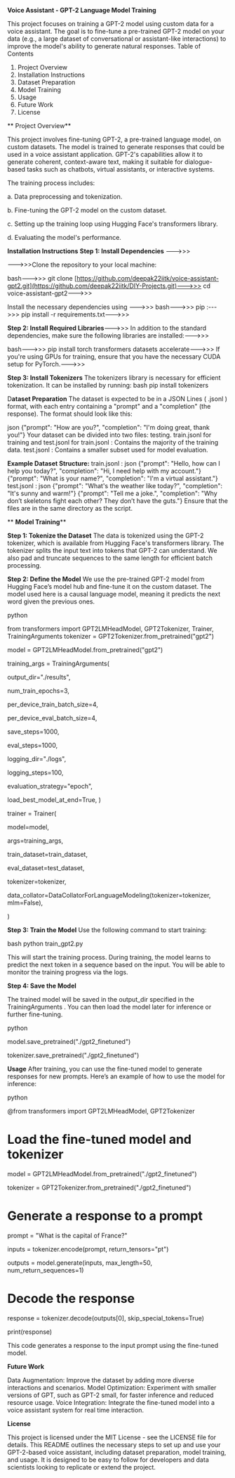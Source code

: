 ******Voice Assistant - GPT-2 Language Model Training******

 This project focuses on training a GPT-2 model using custom data for a voice assistant. The
 goal is to fine-tune a pre-trained GPT-2 model on your data (e.g., a large dataset of
 conversational or assistant-like interactions) to improve the model's ability to generate
 natural responses.
 Table of Contents
 1. Project Overview
 2. Installation Instructions
 3. Dataset Preparation
 4. Model Training
 5. Usage
 6. Future Work
 7. License

** Project Overview**

This project involves fine-tuning GPT-2, a pre-trained language model, on custom datasets.
 The model is trained to generate responses that could be used in a voice assistant
 application. GPT-2's capabilities allow it to generate coherent, context-aware text, making it
 suitable for dialogue-based tasks such as chatbots, virtual assistants, or interactive systems.

 The training process includes:
   
 a. Data preprocessing and tokenization.
 
 b. Fine-tuning the GPT-2 model on the custom dataset.
 
 c. Setting up the training loop using Hugging Face's transformers library.
 
 d. Evaluating the model's performance.
 
 
****Installation Instructions****
**Step 1: Install Dependencies** --->>>

--->>>Clone the repository to your local machine:

 bash--->>>
 git clone [https://github.com/deepak22iitk/voice-assistant-gpt2.git](https://github.com/deepak22iitk/DIY-Projects.git)--->>>
 cd voice-assistant-gpt2--->>>
 
 Install the necessary dependencies using --->>>
 bash--->>>
 pip :--->>>
 pip install -r requirements.txt--->>>
 
 **Step 2: Install Required Libraries**--->>>
 In addition to the standard dependencies, make sure the following libraries are installed:--->>>
 
 bash--->>>
 pip install torch transformers datasets accelerate--->>>
 If you're using GPUs for training, ensure that you have the necessary CUDA setup for
 PyTorch.--->>>
 
 **Step 3: Install Tokenizers**
 The tokenizers library is necessary for efficient tokenization. It can be installed by running:
 bash
 pip install tokenizers
 
 D**ataset Preparation**
 The dataset is expected to be in a JSON Lines (
 .jsonl ) format, with each entry containing a
 "prompt" and a "completion" (the response). The format should look like this:
 
 json
{"prompt": "How are you?", "completion": "I'm doing great, thank you!"}
 Your dataset can be divided into two files: 
testing.
 train.jsonl for training and 
test.jsonl for
 train.jsonl : Contains the majority of the training data.
 test.jsonl : Contains a smaller subset used for model evaluation.
 
 **Example Dataset Structure:**
 train.jsonl :
 json
 {"prompt": "Hello, how can I help you today?", "completion": "Hi, I need help 
with my account."}
 {"prompt": "What is your name?", "completion": "I'm a virtual assistant."}
 test.jsonl :
 json
 {"prompt": "What's the weather like today?", "completion": "It's sunny and 
warm!"}
 {"prompt": "Tell me a joke.", "completion": "Why don’t skeletons fight each 
other? They don’t have the guts."}
 Ensure that the files are in the same directory as the script.

 
** **Model Training****

 **Step 1: Tokenize the Dataset**
 The data is tokenized using the GPT-2 tokenizer, which is available from Hugging Face's
 transformers library. The tokenizer splits the input text into tokens that GPT-2 can
 understand. We also pad and truncate sequences to the same length for efficient batch
 processing.

**Step 2: Define the Model**
We use the pre-trained GPT-2 model from Hugging Face’s model hub and fine-tune it on the
 custom dataset. The model used here is a causal language model, meaning it predicts the
 next word given the previous ones.
 
 python
 
 from transformers import GPT2LMHeadModel, GPT2Tokenizer, Trainer, TrainingArguments
 tokenizer = GPT2Tokenizer.from_pretrained("gpt2")
 
 model = GPT2LMHeadModel.from_pretrained("gpt2")
 
 training_args = TrainingArguments(
 
 output_dir="./results",
 
 num_train_epochs=3,
 
 per_device_train_batch_size=4,
 
 per_device_eval_batch_size=4,
 
 save_steps=1000,
 
 eval_steps=1000,
 
 logging_dir="./logs",

 logging_steps=100,
 
 evaluation_strategy="epoch",
 
 load_best_model_at_end=True,
 )
 
 trainer = Trainer(
 
 model=model,
 
 args=training_args,
 
 train_dataset=train_dataset,
 
 eval_dataset=test_dataset,
 
 tokenizer=tokenizer,
 
 data_collator=DataCollatorForLanguageModeling(tokenizer=tokenizer, mlm=False),
 
 )
 
 **Step 3: Train the Model**
 Use the following command to start training:
 
 bash
 python train_gpt2.py
 
 This will start the training process. During training, the model learns to predict the next
 token in a sequence based on the input. You will be able to monitor the training progress via
 the logs.

 **Step 4: Save the Model**
 
 The trained model will be saved in the 
 output_dir specified in the TrainingArguments . 
 You can then load the model later for inference or further fine-tuning.
 
 python
 
 model.save_pretrained("./gpt2_finetuned")
 
 tokenizer.save_pretrained("./gpt2_finetuned")
 
 **Usage**
 After training, you can use the fine-tuned model to generate responses for new prompts.
 Here’s an example of how to use the model for inference:
 
 python
 
 @from transformers import GPT2LMHeadModel, GPT2Tokenizer
 
 # Load the fine-tuned model and tokenizer
 
 model = GPT2LMHeadModel.from_pretrained("./gpt2_finetuned")
 
 tokenizer = GPT2Tokenizer.from_pretrained("./gpt2_finetuned")
 
 # Generate a response to a prompt
 
 prompt = "What is the capital of France?"
 
 inputs = tokenizer.encode(prompt, return_tensors="pt")
 
 outputs = model.generate(inputs, max_length=50, num_return_sequences=1)
 
 # Decode the response
 response = tokenizer.decode(outputs[0], skip_special_tokens=True)
 
 print(response)
 
 This code generates a response to the input prompt using the fine-tuned model.
 
**Future Work**

Data Augmentation: Improve the dataset by adding more diverse interactions and
 scenarios.
 Model Optimization: Experiment with smaller versions of GPT, such as GPT-2 small, for
 faster inference and reduced resource usage.
 Voice Integration: Integrate the fine-tuned model into a voice assistant system for real
time interaction.

 **License**
 
 This project is licensed under the MIT License - see the LICENSE file for details.
 This README outlines the necessary steps to set up and use your GPT-2-based voice
 assistant, including dataset preparation, model training, and usage. It is designed to be easy
 to follow for developers and data scientists looking to replicate or extend the project.
